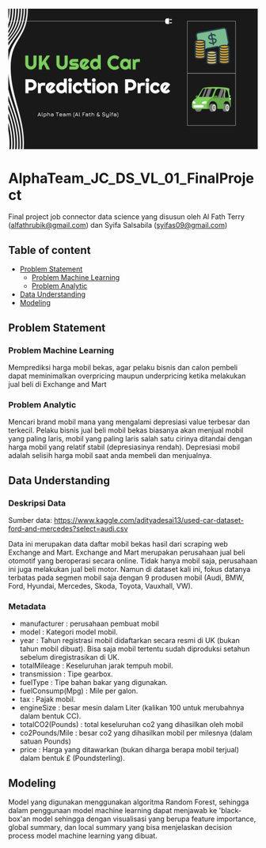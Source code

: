 ![Banner](https://github.com/PurwadhikaDev/AlphaTeam_JC_DS_VL_01_FinalProject/blob/main/image/cover.png)

# AlphaTeam_JC_DS_VL_01_FinalProject

Final project job connector data science yang disusun oleh Al Fath Terry (alfathrubik@gmail.com) dan Syifa Salsabila (syifas09@gmail.com)

## Table of content
* [Problem Statement](#Problem-Statement)
    * [Problem Machine Learning](#Problem-Machine-Learning)
    * [Problem Analytic](#Problem-Analytic)
* [Data Understanding](#data-understanding)
* [Modeling](#modeling)

## Problem Statement

### Problem Machine Learning
Memprediksi harga mobil bekas, agar pelaku bisnis dan calon pembeli dapat meminimalkan overpricing maupun underpricing ketika melakukan jual beli di Exchange and Mart

### Problem Analytic
Mencari brand mobil mana yang mengalami depresiasi value terbesar dan terkecil. Pelaku bisnis jual beli mobil bekas biasanya akan menjual mobil yang paling laris, mobil yang paling laris salah satu cirinya ditandai dengan harga mobil yang relatif stabil (depresiasinya rendah).
Depresiasi mobil adalah selisih harga mobil saat anda membeli dan menjualnya.

## Data Understanding

### Deskripsi Data
Sumber data: https://www.kaggle.com/adityadesai13/used-car-dataset-ford-and-mercedes?select=audi.csv

Data ini merupakan data daftar mobil bekas hasil dari scraping web Exchange and Mart. Exchange and Mart merupakan perusahaan jual beli otomotif yang beroperasi secara online. Tidak hanya mobil saja, perusahaan ini juga melakukan jual beli motor. Namun di dataset kali ini, fokus datanya terbatas pada segmen mobil saja dengan 9 produsen mobil (Audi, BMW, Ford, Hyundai, Mercedes, Skoda, Toyota, Vauxhall, VW).

### Metadata
* manufacturer : perusahaan pembuat mobil
* model : Kategori model mobil.
* year : Tahun registrasi mobil didaftarkan secara resmi di UK (bukan tahun mobil dibuat). Bisa saja mobil tertentu sudah diproduksi setahun sebelum diregistrasikan di UK.
* totalMileage : Keseluruhan jarak tempuh mobil.
* transmission : Tipe gearbox.
* fuelType : Tipe bahan bakar yang digunakan.
* fuelConsump(Mpg) : Mile per galon.
* tax : Pajak mobil.
* engineSize : besar mesin dalam Liter (kalikan 100 untuk merubahnya dalam bentuk CC).
* totalCO2(Pounds) : total keseluruhan co2 yang dihasilkan oleh mobil
* co2Pounds/Mile : besar co2 yang dihasilkan mobil per milesnya (dalam satuan Pounds)
* price : Harga yang ditawarkan (bukan diharga berapa mobil terjual) dalam bentuk £ (Poundsterling).

## Modeling
Model yang digunakan menggunakan algoritma Random Forest, sehingga dalam penggunaan model machine learning dapat menjawab ke 'black-box'an model sehingga dengan visualisasi yang berupa feature importance, global summary, dan local summary yang bisa menjelaskan decision process model machine learning yang dibuat.
